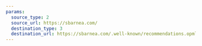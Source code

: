 ```yaml
---
params:
  source_type: 2
  source_url: https://sbarnea.com/
  destination_type: 3
  destination_url: https://sbarnea.com/.well-known/recommendations.opml
---
```

